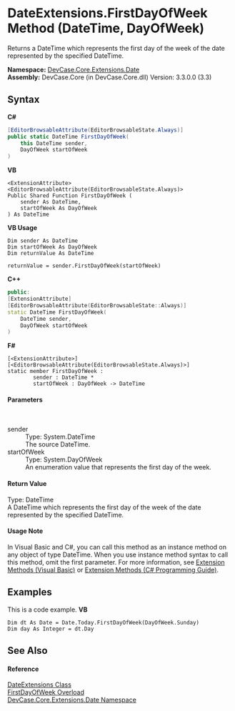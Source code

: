 # DateExtensions.FirstDayOfWeek Method (DateTime, DayOfWeek)
 

Returns a DateTime which represents the first day of the week of the date represented by the specified DateTime.

**Namespace:**&nbsp;<a href="N_DevCase_Core_Extensions_Date">DevCase.Core.Extensions.Date</a><br />**Assembly:**&nbsp;DevCase.Core (in DevCase.Core.dll) Version: 3.3.0.0 (3.3)

## Syntax

**C#**<br />
``` C#
[EditorBrowsableAttribute(EditorBrowsableState.Always)]
public static DateTime FirstDayOfWeek(
	this DateTime sender,
	DayOfWeek startOfWeek
)
```

**VB**<br />
``` VB
<ExtensionAttribute>
<EditorBrowsableAttribute(EditorBrowsableState.Always)>
Public Shared Function FirstDayOfWeek ( 
	sender As DateTime,
	startOfWeek As DayOfWeek
) As DateTime
```

**VB Usage**<br />
``` VB Usage
Dim sender As DateTime
Dim startOfWeek As DayOfWeek
Dim returnValue As DateTime

returnValue = sender.FirstDayOfWeek(startOfWeek)
```

**C++**<br />
``` C++
public:
[ExtensionAttribute]
[EditorBrowsableAttribute(EditorBrowsableState::Always)]
static DateTime FirstDayOfWeek(
	DateTime sender, 
	DayOfWeek startOfWeek
)
```

**F#**<br />
``` F#
[<ExtensionAttribute>]
[<EditorBrowsableAttribute(EditorBrowsableState.Always)>]
static member FirstDayOfWeek : 
        sender : DateTime * 
        startOfWeek : DayOfWeek -> DateTime 

```


#### Parameters
&nbsp;<dl><dt>sender</dt><dd>Type: System.DateTime<br />The source DateTime.</dd><dt>startOfWeek</dt><dd>Type: System.DayOfWeek<br />An enumeration value that represents the first day of the week.</dd></dl>

#### Return Value
Type: DateTime<br />A DateTime which represents the first day of the week of the date represented by the specified DateTime.

#### Usage Note
In Visual Basic and C#, you can call this method as an instance method on any object of type DateTime. When you use instance method syntax to call this method, omit the first parameter. For more information, see <a href="https://docs.microsoft.com/dotnet/visual-basic/programming-guide/language-features/procedures/extension-methods">Extension Methods (Visual Basic)</a> or <a href="https://docs.microsoft.com/dotnet/csharp/programming-guide/classes-and-structs/extension-methods">Extension Methods (C# Programming Guide)</a>.

## Examples
This is a code example. 
**VB**<br />
``` VB
Dim dt As Date = Date.Today.FirstDayOfWeek(DayOfWeek.Sunday)
Dim day As Integer = dt.Day
```


## See Also


#### Reference
<a href="T_DevCase_Core_Extensions_Date_DateExtensions">DateExtensions Class</a><br /><a href="Overload_DevCase_Core_Extensions_Date_DateExtensions_FirstDayOfWeek">FirstDayOfWeek Overload</a><br /><a href="N_DevCase_Core_Extensions_Date">DevCase.Core.Extensions.Date Namespace</a><br />